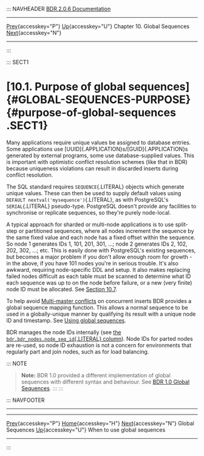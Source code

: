 ::: NAVHEADER
  [BDR 2.0.6 Documentation](index.md)                                                                                                         
  ----------------------------------------------------------------- -------------------------------------------- ------------------------------ ----------------------------------------------------------------------------------
  [Prev](global-sequences.md "Global Sequences"){accesskey="P"}   [Up](global-sequences.md){accesskey="U"}    Chapter 10. Global Sequences    [Next](global-sequences-when.md "When to use global sequences"){accesskey="N"}

------------------------------------------------------------------------
:::

::: SECT1
# [10.1. Purpose of global sequences]{#GLOBAL-SEQUENCES-PURPOSE} {#purpose-of-global-sequences .SECT1}

Many applications require unique values be assigned to database entries.
Some applications use [UUID]{.APPLICATION}s/[GUID]{.APPLICATION}s
generated by external programs, some use database-supplied values. This
is important with optimistic conflict resolution schemes (like that in
BDR) because uniqueness violations can result in discarded inserts
during conflict resolution.

The SQL standard requires `SEQUENCE`{.LITERAL} objects which generate
unique values. These can then be used to supply default values using
`DEFAULT nextval('mysequence')`{.LITERAL}, as with PostgreSQL\'s
`SERIAL`{.LITERAL} pseudo-type. PostgreSQL doesn\'t provide any
facilities to synchronise or replicate sequences, so they\'re purely
node-local.

A typical approach for sharded or multi-node applications is to use
split-step or partitioned sequences, where all nodes increment the
sequence by the same fixed value and each node has a fixed offset within
the sequence. So node 1 generates IDs 1, 101, 201, 301, \...; node 2
generates IDs 2, 102, 202, 302, \...; etc. This is easily done with
PostgreSQL\'s existing sequences, but becomes a major problem if you
don\'t allow enough room for growth - in the above, if you have 101
nodes you\'re in serious trouble. It\'s also awkward, requiring
node-specific DDL and setup. It also makes replacing failed nodes
difficult as each table must be scanned to determine what ID each
sequence was up to on the node before failure, or a new (very finite)
node ID must be allocated. See [Section
10.7](global-sequences-alternatives.md).

To help avoid [Multi-master conflicts](conflicts.md) on concurrent
inserts BDR provides a global sequence mapping function. This allows a
normal sequence to be used in a globally-unique manner by qualifying its
result with a unique node ID and timestamp. See [Using global
sequences](global-sequence-usage.md).

BDR manages the node IDs internally (see [the
`bdr.bdr_nodes.node_seq_id`{.LITERAL} column](catalog-bdr-nodes.md)).
Node IDs for parted nodes are re-used, so node ID exhaustion is not a
concern for environments that regularly part and join nodes, such as for
load balancing.

::: NOTE
> **Note:** BDR 1.0 provided a different implementation of global
> sequences with different syntax and behaviour. See [BDR 1.0 Global
> Sequences](global-sequences-bdr10.md).
:::
:::

::: NAVFOOTER

------------------------------------------------------------------------

  ---------------------------------------------- -------------------------------------------- ---------------------------------------------------
  [Prev](global-sequences.md){accesskey="P"}        [Home](index.md){accesskey="H"}         [Next](global-sequences-when.md){accesskey="N"}
  Global Sequences                                [Up](global-sequences.md){accesskey="U"}                         When to use global sequences
  ---------------------------------------------- -------------------------------------------- ---------------------------------------------------
:::
